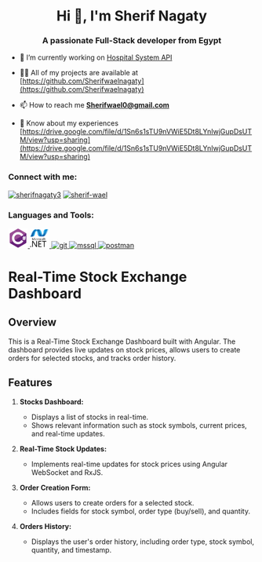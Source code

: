 <h1 align="center">Hi 👋, I'm Sherif Nagaty</h1>
<h3 align="center">A passionate Full-Stack developer from Egypt</h3>

- 🔭 I’m currently working on [Hospital System API](https://github.com/Sherifwaelnagaty)

- 👨‍💻 All of my projects are available at [https://github.com/Sherifwaelnagaty](https://github.com/Sherifwaelnagaty)

- 📫 How to reach me **Sherifwael0@gmail.com**

- 📄 Know about my experiences [https://drive.google.com/file/d/1Sn6s1sTU9nVWiE5Dt8LYnIwjGupDsUTM/view?usp=sharing](https://drive.google.com/file/d/1Sn6s1sTU9nVWiE5Dt8LYnIwjGupDsUTM/view?usp=sharing)

<h3 align="left">Connect with me:</h3>
<p align="left">
<a href="https://twitter.com/sherifnagaty3" target="blank"><img align="center" src="https://raw.githubusercontent.com/rahuldkjain/github-profile-readme-generator/master/src/images/icons/Social/twitter.svg" alt="sherifnagaty3" height="30" width="40" /></a>
<a href="https://linkedin.com/in/sherif-wael" target="blank"><img align="center" src="https://raw.githubusercontent.com/rahuldkjain/github-profile-readme-generator/master/src/images/icons/Social/linked-in-alt.svg" alt="sherif-wael" height="30" width="40" /></a>
</p>

<h3 align="left">Languages and Tools:</h3>
<p align="left"> <a href="https://www.w3schools.com/cs/" target="_blank" rel="noreferrer"> <img src="https://raw.githubusercontent.com/devicons/devicon/master/icons/csharp/csharp-original.svg" alt="csharp" width="40" height="40"/> </a> <a href="https://dotnet.microsoft.com/" target="_blank" rel="noreferrer"> <img src="https://raw.githubusercontent.com/devicons/devicon/master/icons/dot-net/dot-net-original-wordmark.svg" alt="dotnet" width="40" height="40"/> </a> <a href="https://git-scm.com/" target="_blank" rel="noreferrer"> <img src="https://www.vectorlogo.zone/logos/git-scm/git-scm-icon.svg" alt="git" width="40" height="40"/> </a> <a href="https://www.microsoft.com/en-us/sql-server" target="_blank" rel="noreferrer"> <img src="https://www.svgrepo.com/show/303229/microsoft-sql-server-logo.svg" alt="mssql" width="40" height="40"/> </a> <a href="https://postman.com" target="_blank" rel="noreferrer"> <img src="https://www.vectorlogo.zone/logos/getpostman/getpostman-icon.svg" alt="postman" width="40" height="40"/> </a> </p>

# Real-Time Stock Exchange Dashboard

## Overview

This is a Real-Time Stock Exchange Dashboard built with Angular. The dashboard provides live updates on stock prices, allows users to create orders for selected stocks, and tracks order history.

## Features

1. **Stocks Dashboard:**
   - Displays a list of stocks in real-time.
   - Shows relevant information such as stock symbols, current prices, and real-time updates.

2. **Real-Time Stock Updates:**
   - Implements real-time updates for stock prices using Angular WebSocket and RxJS.

3. **Order Creation Form:**
   - Allows users to create orders for a selected stock.
   - Includes fields for stock symbol, order type (buy/sell), and quantity.

4. **Orders History:**
   - Displays the user's order history, including order type, stock symbol, quantity, and timestamp.
